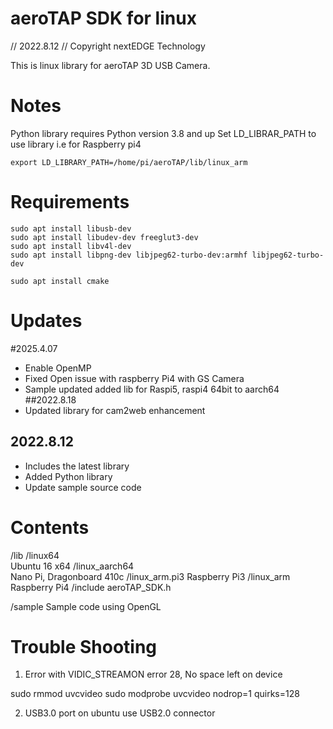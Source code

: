 # aeroTAP SDK for linux
//  2022.8.12
//  Copyright nextEDGE Technology

This is linux library for aeroTAP 3D USB Camera.


# Notes 

Python library requires Python version 3.8 and up
Set LD_LIBRAR_PATH to use library
i.e for Raspberry pi4
```
export LD_LIBRARY_PATH=/home/pi/aeroTAP/lib/linux_arm
```

# Requirements
```
sudo apt install libusb-dev
sudo apt install libudev-dev freeglut3-dev
sudo apt install libv4l-dev
sudo apt install libpng-dev libjpeg62-turbo-dev:armhf libjpeg62-turbo-dev

sudo apt install cmake
```


# Updates 
#2025.4.07
- Enable OpenMP
- Fixed Open issue with raspberry Pi4 with GS Camera
- Sample updated
  added lib for Raspi5, raspi4 64bit to aarch64
##2022.8.18
- Updated library for cam2web enhancement

## 2022.8.12
- Includes the latest library
- Added Python library
- Update sample source code

# Contents

/lib
   /linux64  
	Ubuntu 16  x64
   /linux_aarch64		
	Nano Pi, Dragonboard 410c
   /linux_arm.pi3
	Raspberry Pi3
   /linux_arm
	Raspberry Pi4
/include
   aeroTAP_SDK.h

/sample
   Sample code using OpenGL


# Trouble Shooting
1. Error with VIDIC_STREAMON error 28, No space left on device

sudo rmmod uvcvideo
sudo modprobe uvcvideo nodrop=1 quirks=128


2. USB3.0 port on ubuntu
use USB2.0 connector





